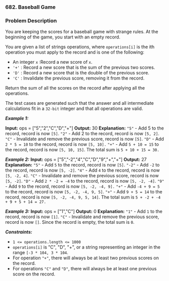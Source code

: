 ### 682. Baseball Game

### Problem Description
You are keeping the scores for a baseball game with strange rules. At the beginning of the game, you start with an empty record.

You are given a list of strings operations, where `operations[i]` is the ith operation you must apply to the record and is one of the following:

- An integer `x` :Record a new score of `x`.
- `'+'` : Record a new score that is the sum of the previous two scores.
- `'D'` : Record a new score that is the double of the previous score.
- `'C'` : Invalidate the previous score, removing it from the record.


Return the sum of all the scores on the record after applying all the operations.

The test cases are generated such that the answer and all intermediate calculations fit in a `32-bit` integer and that all operations are valid.

 

***Example 1:***

**Input:** ops = ["5","2","C","D","+"]
**Output:** 30
**Explanation:**
`"5"` - Add 5 to the record, record is now `[5]`.
`"2"` - Add 2 to the record, record is now `[5, 2]`.
`"C"` - Invalidate and remove the previous score, record is now `[5]`.
`"D"` - Add `2 * 5 = 10` to the record, record is now `[5, 10].`
`"+"` - Add `5 + 10 = 15` to the record, record is now `[5, 10, 15]`.
The total sum is `5 + 10 + 15 = 30.`

***Example 2:***
**Input:** ops = ["5","-2","4","C","D","9","+","+"]
**Output:** 27
**Explanation:**
`"5"` - Add `5` to the record, record is now `[5]`.
`"-2"` - Add `-2` to the record, record is now `[5, -2]`.
`"4"` - Add `4` to the record, record is now `[5, -2, 4]`.
`"C"` - Invalidate and remove the previous score, record is now `[5, -2]`.
`"D"` - Add `2 * -2 = -4` to the record, record is now `[5, -2, -4]`.
`"9"` - Add `9` to the record, record is now `[5, -2, -4, 9].`
`"+"` - Add `-4 + 9 = 5` to the record, record is now `[5, -2, -4, 9, 5]`.
`"+"` - Add `9 + 5 = 14` to the record, record is now `[5, -2, -4, 9, 5, 14]`.
The total sum is `5 + -2 + -4 + 9 + 5 + 14 = 27.`

***Example 3:***
**Input:** ops = ["1","C"]
**Output:** 0
**Explanation:**
`"1"` - Add `1` to the record, record is now `[1]`.
`"C"` - Invalidate and remove the previous score, record is now `[]`.
Since the record is empty, the total sum is `0`.
 

***Constraints:***
- `1 <= operations.length <= 1000`
- `operations[i]` is "C", "D", "+", or a string representing an integer in the range `[-3 * 104, 3 * 104`.
- For operation `"+"`, there will always be at least two previous scores on the record.
- For operations `"C"` and `"D"`, there will always be at least one previous score on the record.